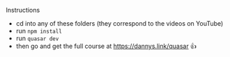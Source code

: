 Instructions

- cd into any of these folders (they correspond to the videos on YouTube)
- run `npm install`
- run `quasar dev`
- then go and get the full course at https://dannys.link/quasar 👍